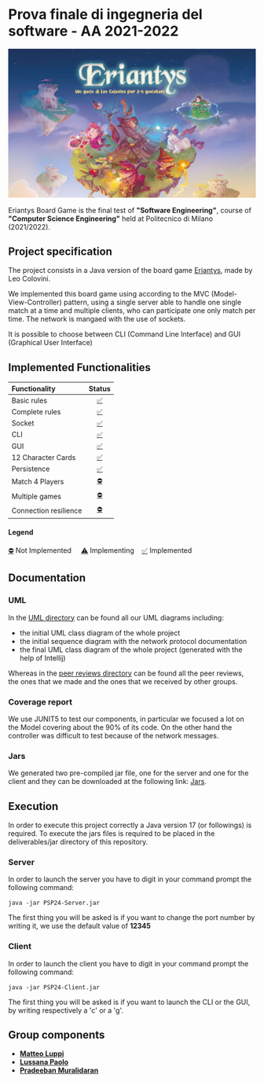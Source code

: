 # Prova finale di ingegneria del software - AA 2021-2022

![alt text](src/main/resources/Images/LoadingImage.png)

Eriantys Board Game is the final test of **"Software Engineering"**, course of **"Computer Science Engineering"** held at Politecnico di Milano (2021/2022).

## Project specification
The project consists in a Java version of the board game [Eriantys](https://www.craniocreations.it/prodotto/eriantys/), made by Leo Colovini.

We implemented this board game using according to the MVC (Model-View-Controller) pattern, using a single server able to handle one single match at a time and multiple clients, who can participate one only match per time. The network is mangaed with the use of sockets.

It is possible to choose between CLI (Command Line Interface) and GUI (Graphical User Interface)

## Implemented Functionalities
| Functionality | Status |
|:-----------------------|:------------------------------------:|
| Basic rules | [✅]() |
| Complete rules | [✅]() |
| Socket |[✅]() |
| CLI |[✅]() |
| GUI | [✅]() |
| 12 Character Cards | [✅]() |
| Persistence | [✅]() |
| Match 4 Players | [⛔]() |
| Multiple games | [⛔]() |
| Connection resilience | [⛔]() |
#### Legend
[⛔]() Not Implemented &nbsp;&nbsp;&nbsp;&nbsp;[⚠️]() Implementing&nbsp;&nbsp;&nbsp;&nbsp;[✅]() Implemented

## Documentation

### UML

In the [UML directory](https://github.com/lups2000/ing-sw-2022-Luppi-Lussana-Muralidaran/tree/main/deliverables/UML) can be found all our UML diagrams including: 
- the initial UML class diagram of the whole project
- the initial sequence diagram with the network protocol documentation
- the final UML class diagram of the whole project (generated with the help of Intellij)


Whereas in the [peer reviews directory](https://github.com/lups2000/ing-sw-2022-Luppi-Lussana-Muralidaran/tree/main/deliverables/peer%20reviews) can be found all the peer reviews, the ones that we made and the ones that we received by other groups. 


### Coverage report
We use JUNIT5 to test our components, in particular we focused a lot on the Model covering about the 90% of its code. 
On the other hand the controller was difficult to test because of the network messages.


### Jars
We generated two pre-compiled jar file, one for the server and one for the client and they can be downloaded at the following link: [Jars](https://github.com/lups2000/ing-sw-2022-Luppi-Lussana-Muralidaran/tree/main/deliverables/jar).


## Execution
In order to execute this project correctly a Java version 17 (or followings) is required.
To execute the jars files is required to be placed in the deliverables/jar directory of this repository.

### Server
In order to launch the server you have to digit in your command prompt the following command: 
```
java -jar PSP24-Server.jar
```
The first thing you will be asked is if you want to change the port number by writing it, we use the default value of __12345__

### Client
In order to launch the client you have to digit in your command prompt the following command: 
```
java -jar PSP24-Client.jar
```
The first thing you will be asked is if you want to launch the CLI or the GUI, by writing respectively a 'c' or a 'g'.


## Group components
- [__Matteo Luppi__](https://github.com/lups2000)
- [__Lussana Paolo__](https://github.com/paololussa)
- [__Pradeeban Muralidaran__](https://github.com/DarthPrader00)
